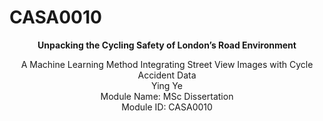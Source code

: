 # CASA0010
**<div align="center">Unpacking the Cycling Safety of London’s Road Environment</div>**
<div align="center">A Machine Learning Method Integrating Street View Images with Cycle Accident Data</div>
  
  

<div align="center">Ying Ye</div>

<div align="center">Module Name: MSc Dissertation</div>

<div align="center">Module ID: CASA0010</div>
